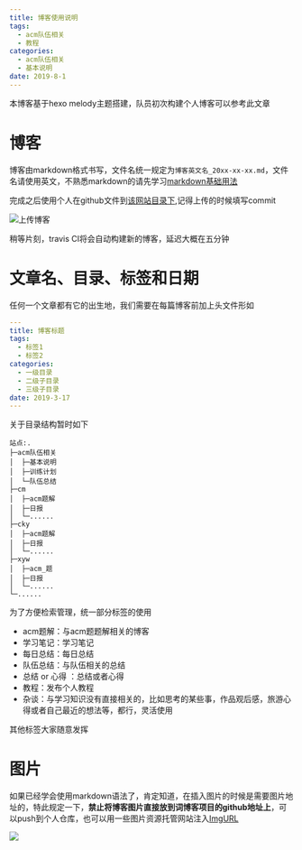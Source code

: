 ```yaml
---
title: 博客使用说明
tags: 
  - acm队伍相关
  - 教程
categories:
  - acm队伍相关
  - 基本说明
date: 2019-8-1
---
```




本博客基于hexo melody主题搭建，队员初次构建个人博客可以参考此文章



# 博客

博客由markdown格式书写，文件名统一规定为`博客英文名_20xx-xx-xx.md`，文件名请使用英文，不熟悉markdown的请先学习[markdown基础用法](https://dcmtruman.github.io/2019/07/31/markdown_base_20190731/)

完成之后使用个人在github文件到[该网站目录下](https://github.com/DcmTruman/DcmTruman.github.io/tree/blog_source/source/_posts),记得上传的时候填写commit

![上传博客](https://b2.bmp.ovh/imgs/2019/08/f3c5efed2fbefa5e.png)

稍等片刻，travis CI将会自动构建新的博客，延迟大概在五分钟

# 文章名、目录、标签和日期

任何一个文章都有它的出生地，我们需要在每篇博客前加上头文件形如

```yml
---
title: 博客标题
tags: 
  - 标签1
  - 标签2
categories:
  - 一级目录
  - 二级子目录
  - 三级子目录
date: 2019-3-17
---
```

关于目录结构暂时如下

```
站点:.       
├─acm队伍相关 
│  ├─基本说明 
│  ├─训练计划 
│  └─队伍总结 
├─cm      
│  ├─acm题解
│  ├─日报
│  └─......  
├─cky      
│  ├─acm题解
│  ├─日报
│  └─......   
├─xyw      
│  ├─acm_题
│  ├─日报
│  └─......
└─......  
```

为了方便检索管理，统一部分标签的使用

- acm题解：与acm题题解相关的博客
- 学习笔记：学习笔记
- 每日总结：每日总结
- 队伍总结：与队伍相关的总结
- 总结 or 心得 ：总结或者心得
- 教程：发布个人教程
- 杂谈：与学习知识没有直接相关的，比如思考的某些事，作品观后感，旅游心得或者自己最近的想法等，都行，灵活使用

其他标签大家随意发挥

# 图片

如果已经学会使用markdown语法了，肯定知道，在插入图片的时候是需要图片地址的，特此规定一下，**禁止将博客图片直接放到词博客项目的github地址上**，可以push到个人仓库，也可以用一些图片资源托管网站注入[ImgURL](https://imgurl.org/)

![](https://b2.bmp.ovh/imgs/2019/08/b1719bf3683d8511.png)